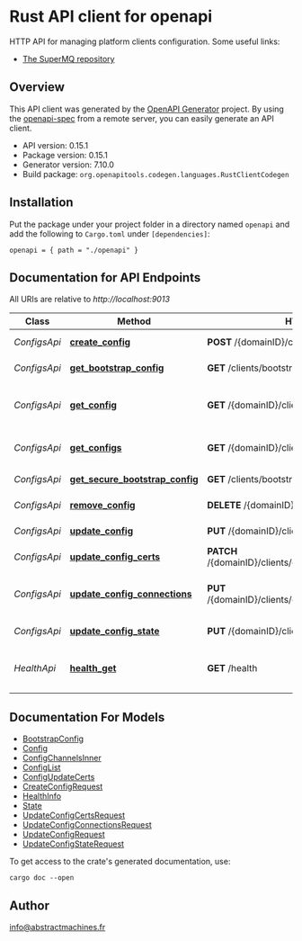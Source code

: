 # Rust API client for openapi

HTTP API for managing platform clients configuration.
Some useful links:
- [The SuperMQ repository](https://github.com/absmach/supermq)



## Overview

This API client was generated by the [OpenAPI Generator](https://openapi-generator.tech) project.  By using the [openapi-spec](https://openapis.org) from a remote server, you can easily generate an API client.

- API version: 0.15.1
- Package version: 0.15.1
- Generator version: 7.10.0
- Build package: `org.openapitools.codegen.languages.RustClientCodegen`

## Installation

Put the package under your project folder in a directory named `openapi` and add the following to `Cargo.toml` under `[dependencies]`:

```
openapi = { path = "./openapi" }
```

## Documentation for API Endpoints

All URIs are relative to *http://localhost:9013*

Class | Method | HTTP request | Description
------------ | ------------- | ------------- | -------------
*ConfigsApi* | [**create_config**](docs/ConfigsApi.md#create_config) | **POST** /{domainID}/clients/configs | Adds new config
*ConfigsApi* | [**get_bootstrap_config**](docs/ConfigsApi.md#get_bootstrap_config) | **GET** /clients/bootstrap/{externalId} | Retrieves configuration.
*ConfigsApi* | [**get_config**](docs/ConfigsApi.md#get_config) | **GET** /{domainID}/clients/configs/{configId} | Retrieves config info (with channels).
*ConfigsApi* | [**get_configs**](docs/ConfigsApi.md#get_configs) | **GET** /{domainID}/clients/configs | Retrieves managed configs
*ConfigsApi* | [**get_secure_bootstrap_config**](docs/ConfigsApi.md#get_secure_bootstrap_config) | **GET** /clients/bootstrap/secure/{externalId} | Retrieves configuration.
*ConfigsApi* | [**remove_config**](docs/ConfigsApi.md#remove_config) | **DELETE** /{domainID}/clients/configs/{configId} | Removes a Config
*ConfigsApi* | [**update_config**](docs/ConfigsApi.md#update_config) | **PUT** /{domainID}/clients/configs/{configId} | Updates config info
*ConfigsApi* | [**update_config_certs**](docs/ConfigsApi.md#update_config_certs) | **PATCH** /{domainID}/clients/configs/certs/{configId} | Updates certs
*ConfigsApi* | [**update_config_connections**](docs/ConfigsApi.md#update_config_connections) | **PUT** /{domainID}/clients/configs/connections/{configId} | Updates channels the client is connected to
*ConfigsApi* | [**update_config_state**](docs/ConfigsApi.md#update_config_state) | **PUT** /{domainID}/clients/state/{configId} | Updates Config state.
*HealthApi* | [**health_get**](docs/HealthApi.md#health_get) | **GET** /health | Retrieves service health check info.


## Documentation For Models

 - [BootstrapConfig](docs/BootstrapConfig.md)
 - [Config](docs/Config.md)
 - [ConfigChannelsInner](docs/ConfigChannelsInner.md)
 - [ConfigList](docs/ConfigList.md)
 - [ConfigUpdateCerts](docs/ConfigUpdateCerts.md)
 - [CreateConfigRequest](docs/CreateConfigRequest.md)
 - [HealthInfo](docs/HealthInfo.md)
 - [State](docs/State.md)
 - [UpdateConfigCertsRequest](docs/UpdateConfigCertsRequest.md)
 - [UpdateConfigConnectionsRequest](docs/UpdateConfigConnectionsRequest.md)
 - [UpdateConfigRequest](docs/UpdateConfigRequest.md)
 - [UpdateConfigStateRequest](docs/UpdateConfigStateRequest.md)


To get access to the crate's generated documentation, use:

```
cargo doc --open
```

## Author

info@abstractmachines.fr

